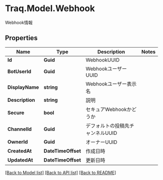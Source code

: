 # Traq.Model.Webhook
Webhook情報

## Properties

Name | Type | Description | Notes
------------ | ------------- | ------------- | -------------
**Id** | **Guid** | WebhookUUID | 
**BotUserId** | **Guid** | WebhookユーザーUUID | 
**DisplayName** | **string** | Webhookユーザー表示名 | 
**Description** | **string** | 説明 | 
**Secure** | **bool** | セキュアWebhookかどうか | 
**ChannelId** | **Guid** | デフォルトの投稿先チャンネルUUID | 
**OwnerId** | **Guid** | オーナーUUID | 
**CreatedAt** | **DateTimeOffset** | 作成日時 | 
**UpdatedAt** | **DateTimeOffset** | 更新日時 | 

[[Back to Model list]](../README.md#documentation-for-models) [[Back to API list]](../README.md#documentation-for-api-endpoints) [[Back to README]](../README.md)

